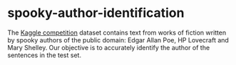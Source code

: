 # spooky-author-identification

The [Kaggle competition](https://www.kaggle.com/c/spooky-author-identification) dataset contains text from works of fiction written by spooky authors of the public domain: Edgar Allan Poe, HP Lovecraft and Mary Shelley. Our objective is to accurately identify the author of the sentences in the test set. 
